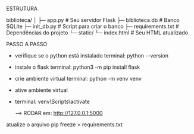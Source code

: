 ESTRUTURA

biblioteca/
│
├─ app.py             # Seu servidor Flask
├─ biblioteca.db      # Banco SQLite
├─ init_db.py         # Script para criar o banco
├─ requirements.txt   # Dependências do projeto
└─ static/
   └─ index.html      # Seu HTML atualizado


PASSO A PASSO
- verifique se o python está instalado 
  terminal:
  python --version

- instale o flask
  terminal:
  python3 -m pip install flask

- crie ambiente virtual
  terminal:
  python -m venv venv

- ative ambiente virtual
- terminal:
  venv\Scripts\activate

  --> RODAR em:
  http://127.0.0.1:5000



atualize o arquivo
pip freeze > requirements.txt
